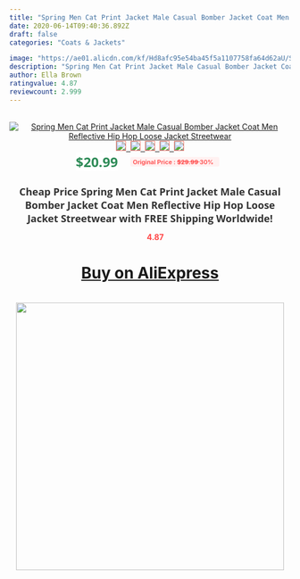 ```yaml
---
title: "Spring Men Cat Print Jacket Male Casual Bomber Jacket Coat Men Reflective Hip Hop Loose Jacket Streetwear"
date: 2020-06-14T09:40:36.892Z
draft: false
categories: "Coats & Jackets"

image: "https://ae01.alicdn.com/kf/Hd8afc95e54ba45f5a1107758fa64d62aU/Spring-Men-Cat-Print-Jacket-Male-Casual-Bomber-Jacket-Coat-Men-Reflective-Hip-Hop-Loose-Jacket.png_220x220.png"
description: "Spring Men Cat Print Jacket Male Casual Bomber Jacket Coat Men Reflective Hip Hop Loose Jacket Streetwear"
author: Ella Brown
ratingvalue: 4.87
reviewcount: 2.999
---
```

<br>
<div style="text-align: center;">
<a href="https://s.click.aliexpress.com/e/_ADo52d" target="_blank" rel="nofollow noopener noreferrer"><img alt="Spring Men Cat Print Jacket Male Casual Bomber Jacket Coat Men Reflective Hip Hop Loose Jacket Streetwear" class="magnifier-image" src="https://ae01.alicdn.com/kf/Hd8afc95e54ba45f5a1107758fa64d62aU/Spring-Men-Cat-Print-Jacket-Male-Casual-Bomber-Jacket-Coat-Men-Reflective-Hip-Hop-Loose-Jacket.png_220x220.png_640x640.jpg">
<br>
<img style="border:1px solid salmon" src="https://ae01.alicdn.com/kf/Hd8afc95e54ba45f5a1107758fa64d62aU/Spring-Men-Cat-Print-Jacket-Male-Casual-Bomber-Jacket-Coat-Men-Reflective-Hip-Hop-Loose-Jacket.png_120x120.jpg">&nbsp;&nbsp;<img style="border:1px solid salmon" src="https://ae01.alicdn.com/kf/H24c992b7a61149d692f182d27a7d79e7i/Spring-Men-Cat-Print-Jacket-Male-Casual-Bomber-Jacket-Coat-Men-Reflective-Hip-Hop-Loose-Jacket.jpg_120x120.jpg">&nbsp;&nbsp;<img style="border:1px solid salmon" src="https://ae01.alicdn.com/kf/H3fbe0caf7cf744dcb496fa9be27112abR/Spring-Men-Cat-Print-Jacket-Male-Casual-Bomber-Jacket-Coat-Men-Reflective-Hip-Hop-Loose-Jacket.jpg_120x120.jpg">&nbsp;&nbsp;<img style="border:1px solid salmon" src="https://ae01.alicdn.com/kf/H0e4d9b1ea63843a3a478a309639562ebs/Spring-Men-Cat-Print-Jacket-Male-Casual-Bomber-Jacket-Coat-Men-Reflective-Hip-Hop-Loose-Jacket.jpg_120x120.jpg">&nbsp;&nbsp;<img style="border:1px solid salmon" src="https://ae01.alicdn.com/kf/H4a0c85fb2b2a470da10d84db3b193e4f9/Spring-Men-Cat-Print-Jacket-Male-Casual-Bomber-Jacket-Coat-Men-Reflective-Hip-Hop-Loose-Jacket.jpg_120x120.jpg"></a></div><br0>
<div style="text-align: center;"><span style="background-color: white; border: 0px; box-sizing: border-box; color: seagreen; display: inline-block; font-family: &quot;open sans&quot; , &quot;arial&quot; , &quot;helvetica&quot; , sans-serif , &quot;heiti&quot;; font-size: 24px; font-stretch: inherit; font-weight: 700; line-height: inherit; margin: 0px 10px 0px 0px; padding: 0px; vertical-align: middle;">$20.99 </span>
<span style="background: rgb(255 , 241 , 241); border-radius: 3px; border: 0px; box-sizing: border-box; color: #ff4747; display: inline-block; font-family: inherit; font-size: 12px; font-stretch: inherit; font-style: inherit; font-variant: inherit; font-weight: 600; line-height: inherit; margin: 0px; padding: 2px 5px; transform: scale(0.9); vertical-align: middle;">Original Price : <b style="text-decoration: line-through;">$29.99 </b> 30%&nbsp;&nbsp;</span></div>
<h1 style="color: #333333; display: inline-block; font-family: &quot;open sans&quot; , &quot;arial&quot; , &quot;helvetica&quot; , sans-serif , &quot;heiti&quot;; font-size: 18px; font-stretch: inherit; font-weight: 700; text-align: center;">Cheap Price Spring Men Cat Print Jacket Male Casual Bomber Jacket Coat Men Reflective Hip Hop Loose Jacket Streetwear with FREE Shipping Worldwide!</h1>
<div style="color: #ff4747; text-align: center;">
<img src="https://4.bp.blogspot.com/-M0ZcTcb-5uY/XleCXlxnR4I/AAAAAAAAAEc/OrjgMkXV1oMQFaCRZj5HQwOCBcu3w1FegCPcBGAYYCw/s1600/star.png" style="height: 15px;">&nbsp;<b>4.87</b></div>
<div class="button_cont" align="center"><a class="buynow_a" href="https://s.click.aliexpress.com/e/_ADo52d" target="_blank" rel="nofollow noopener noreferrer"><H1>Buy on AliExpress</H1></a></div><br>
<div class="separator" style="clear: both; text-align: center;">
<img src="https://lh3.googleusercontent.com/-pTy5HemUv9M/XlePHvY0dAI/AAAAAAAAAE4/0nX5iRUoIWY8eMW9Dpxeirr157OZliDIgCLcBGAsYHQ/s1600/badge.gif" width="480">
</div>
